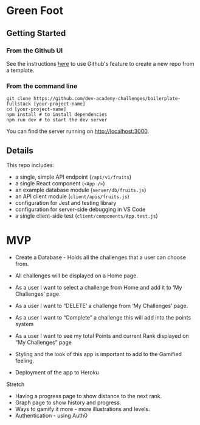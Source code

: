 # Green Foot

## Getting Started

### From the Github UI
See the instructions [here](https://docs.github.com/en/free-pro-team@latest/github/creating-cloning-and-archiving-repositories/creating-a-repository-from-a-template) to use Github's feature to create a new repo from a template.

### From the command line

```
git clone https://github.com/dev-academy-challenges/boilerplate-fullstack [your-project-name]
cd [your-project-name]
npm install # to install dependencies
npm run dev # to start the dev server
```

You can find the server running on [http://localhost:3000](http://localhost:3000).

## Details

This repo includes:

* a single, simple API endpoint (`/api/v1/fruits`)
* a single React component (`<App />`)
* an example database module (`server/db/fruits.js`)
* an API client module (`client/apis/fruits.js`)
* configuration for Jest and testing library
* configuration for server-side debugging in VS Code
* a single client-side test (`client/components/App.test.js`)


# MVP

* Create a Database  - Holds all the challenges that a user can choose from.

* All challenges will be displayed on a Home page.

* As a user I want to select a challenge from Home and add it to ‘My Challenges’ page.

* As a user I want to “DELETE’ a challenge from ‘My Challenges’ page.

* As a user I want to “Complete” a challenge this will add into the points system

* As a user I want to see my total Points and current Rank displayed on “My Challenges” page

* Styling and the look of this app is important to add to the Gamified feeling.

* Deployment of the app to Heroku



Stretch
* Having a progress page to show distance to the next rank.
* Graph page to show history and progress.
* Ways to gamify it more - more illustrations and levels.
* Authentication - using Auth0


